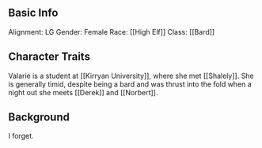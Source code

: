 ## Basic Info
Alignment: LG
Gender: Female
Race: [[High Elf]]
Class: [[Bard]]

## Character Traits
Valarie is a student at [[Kirryan University]], where she met [[Shalely]]. She is generally timid, despite being a bard and was thrust into the fold when a night out she meets [[Derek]] and [[Norbert]].

## Background
I forget. 